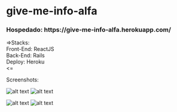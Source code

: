 # give-me-info-alfa
<h3>Hospedado: https://give-me-info-alfa.herokuapp.com/</h3>
<p>
=>Stacks:<br/>
Front-End: ReactJS<br/>
Back-End: Rails<br/>
Deploy: Heroku<br/>
<=<br/>
</p>

Screenshots:

![alt text](https://github.com/lucasmpbarga/give-me-info-alfa/blob/master/Screenshots/desk_1.png?raw=true)
![alt text](https://github.com/lucasmpbarga/give-me-info-alfa/blob/master/Screenshots/desk_2.png?raw=true)

![alt text](https://github.com/lucasmpbarga/give-me-info-alfa/blob/master/Screenshots/mobile_01.png?raw=true)
![alt text](https://github.com/lucasmpbarga/give-me-info-alfa/blob/master/Screenshots/mobile_02.png?raw=true)

